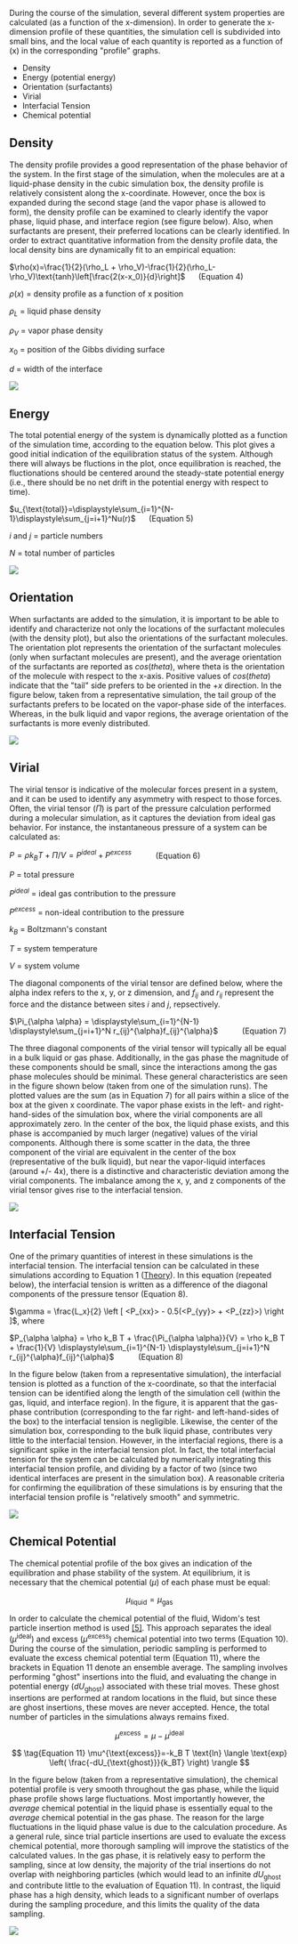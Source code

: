 
During the course of the simulation, several different system properties are calculated (as a function of the x-dimension).  In order to generate the x-dimension profile of these quantities, the simulation cell is subdivided into small bins, and the local value of each quantity is reported as a function of (x) in the corresponding "profile" graphs.

* Density
* Energy (potential energy)
* Orientation (surfactants)
* Virial
* Interfacial Tension
* Chemical potential
  
## Density 

The density profile provides a good representation of the phase behavior of the system.  In the first stage of the simulation, when the molecules are at a liquid-phase density in the cubic simulation box, the density profile is relatively consistent along the x-coordinate.  However, once the box is expanded during the second stage (and the vapor phase is allowed to form), the density profile can be examined to clearly identify the vapor phase, liquid phase, and interface region (see figure below).  Also, when surfactants are present, their preferred locations can be clearly identified.  In order to extract quantitative information from the density profile data, the local density bins are dynamically fit to an empirical equation:


$\rho(x)=\frac{1}{2}(\rho_L + \rho_V)-\frac{1}{2}(\rho_L-\rho_V)\text{tanh}\left[\frac{2(x-x_0)}{d}\right]$ &nbsp;&nbsp;&nbsp;&nbsp; (Equation 4)


$\rho(x)$ = density profile as a function of x position

$\rho_L$ = liquid phase density

$\rho_V$ = vapor phase density

$x_0$ = position of the Gibbs dividing surface

$d$ = width of the interface




![](./VL_interface.gif)





## Energy 
The total potential energy of the system is dynamically plotted as a function of the simulation time, according to the equation below.  This plot gives a good initial indication of the equilibration status of the system.  Although there will always be fluctions in the plot, once equilibration is reached, the fluctionations should be centered around the steady-state potential energy (i.e., there should be no net drift in the potential energy with respect to time). 

$u_{\text{total}}=\displaystyle\sum_{i=1}^{N-1}\displaystyle\sum_{j=i+1}^Nu(r)$ &nbsp;&nbsp;&nbsp;&nbsp; (Equation 5)

$i$ and $j$ = particle numbers

$N$ = total number of particles



![](./PE_interface.gif)





## Orientation 
When surfactants are added to the simulation, it is important to be able to identify and characterize not only the locations of the surfactant molecules (with the density plot), but also the orientations of the surfactant molecules.  The orientation plot represents the orientation of the surfactant molecules (only when surfactant molecules are present), and the average orientation of the surfactants are reported as $cos(theta)$, where theta is the orientation of the molecule with respect to the x-axis.  Positive values of $cos(theta)$ indicate that the "tail" side prefers to be oriented in the +$x$ direction.  In the figure below, taken from a representative simulation, the tail group of the surfactants prefers to be located on the vapor-phase side of the interfaces.  Whereas, in the bulk liquid and vapor regions, the average orientation of the surfactants is more evenly distributed.




![](<./Orientation.gif>)





## Virial 
The virial tensor is indicative of the molecular forces present in a system, and it can be used to identify any asymmetry with respect to those forces.  Often, the virial tensor ($\Pi$) is part of the pressure calculation performed during a molecular simulation, as it captures the deviation from ideal gas behavior.  For instance, the instantaneous pressure of a system can be calculated as:




$\displaystyle  P=\rho k_B T + \Pi/V = P^{ideal}+P^{excess}$ &nbsp; &nbsp; &nbsp; &nbsp; &nbsp; (Equation 6)




$P$ = total pressure

$P^{ideal}$ = ideal gas contribution to the pressure

$P^{excess}$ = non-ideal contribution to the pressure

$k_B$ = Boltzmann's constant

$T$ = system temperature

$V$ = system volume



The diagonal components of the virial tensor are defined below, where the alpha index refers to the x, y, or z dimension, and $f_{ij}$ and $r_{ij}$ represent the force and the distance between sites $i$ and $j$, repsectively.  

$\Pi_{\alpha \alpha} = \displaystyle\sum_{i=1}^{N-1} \displaystyle\sum_{j=i+1}^N r_{ij}^{\alpha}f_{ij}^{\alpha}$ &nbsp; &nbsp; &nbsp; &nbsp; &nbsp; (Equation 7)

The three diagonal components of the virial tensor will typically all be equal in a bulk liquid or gas phase.  Additionally, in the gas phase the magnitude of these components should be small, since the interactions among the gas phase molecules should be minimal.  These general characteristics are seen in the figure shown below (taken from one of the simulation runs).  The plotted values are the sum (as in Equation 7) for all pairs within a slice of the box at the given x coordinate.  The vapor phase exists in the left- and right-hand-sides of the simulation box, where the virial components are all approximately zero.  In the center of the box, the liquid phase exists, and this phase is accompanied by much larger (negative) values of the virial components.  Although there is some scatter in the data, the three component of the virial are equivalent in the center of the box (representative of the bulk liquid), but near the vapor-liquid interfaces (around +/- 4x), there is a distinctive and characteristic deviation among the virial components.  The imbalance among the x, y, and z components of the virial tensor gives rise to the interfacial tension. 




![](./Virial.gif)





## Interfacial Tension 
One of the primary quantities of interest in these simulations is the interfacial tension.  The interfacial tension can be calculated in these simulations according to Equation 1 ([Theory](Theory)).  In this equation (repeated below), the interfacial tension is written as a difference of the diagonal components of the pressure tensor (Equation 8).

$\gamma = \frac{L_x}{2} \left [ <P_{xx}> - 0.5(<P_{yy}> + <P_{zz}>) \right ]$, where

$P_{\alpha \alpha} = \rho k_B T + \frac{\Pi_{\alpha \alpha}}{V} = \rho k_B T + \frac{1}{V} \displaystyle\sum_{i=1}^{N-1} \displaystyle\sum_{j=i+1}^N r_{ij}^{\alpha}f_{ij}^{\alpha}$ &nbsp; &nbsp; &nbsp; &nbsp; &nbsp; (Equation 8)

In the figure below (taken from a representative simulation), the interfacial tension is plotted as a function of the x-coordinate, so that the interfacial tension can be identified along the length of the simulation cell (within the gas, liquid, and interface region).  In the figure, it is apparent that the gas-phase contribution (corresponding to the far right- and left-hand-sides of the box) to the interfacial tension is negligible.  Likewise, the center of the simulation box, corresponding to the bulk liquid phase, contributes very little to the interfacial tension.  However, in the interfacial regions, there is a significant spike in the interfacial tension plot.  In fact, the total interfacial tension for the system can be calculated by numerically integrating this interfacial tension profile, and dividing by a factor of two (since two identical interfaces are present in the simulation box).  A reasonable criteria for confirming the equilibration of these simulations is by ensuring that the interfacial tension profile is "relatively smooth" and symmetric.




![](./ST_profile.gif)





## Chemical Potential 
The chemical potential profile of the box gives an indication of the equilibration and phase stability of the system.  At equilibrium, it is necessary that the chemical potential ($\mu$) of each phase must be equal:




$$
\tag{Equation 9} \mu_{\text{liquid}} = \displaystyle \mu_{\text{gas}}
$$




In order to calculate the chemical potential of the fluid, Widom's test particle insertion method is used 
[[5]](Interfacial_tension/References#ref_widom). <!-- TODO --> 
This approach separates the ideal ($\mu^{\text{ideal}}$) and excess ($\mu^{\text{excess}}$) chemical potential into two terms (Equation 10).  During the course of the simulation, periodic sampling is performed to evaluate the excess chemical potential term (Equation 11), where the brackets in Equation 11 denote an ensemble average.  The sampling involves performing "ghost" insertions into the fluid, and evaluating the change in potential energy ($dU_{\text{ghost}}$) associated with these trial moves.  These ghost insertions are performed at random locations in the fluid, but since these are ghost insertions, these moves are never accepted.  Hence, the total number of particles in the simulations always remains fixed.  

$$
\tag{Equation 10} \mu^{\text{excess}}= \displaystyle \mu - \mu^{\text{ideal}} 
$$ 




$$
\tag{Equation 11} \mu^{\text{excess}}=-k_B T \text{ln} \langle \text{exp} \left( \frac{-dU_{\text{ghost}}}{k_BT} \right) \rangle 
$$




In the figure below (taken from a representative simulation), the chemical potential profile is very smooth throughout the gas phase, while the liquid phase profile shows large fluctuations.  Most importantly however, the *average* chemical potential in the liquid phase is essentially equal to the *average* chemical potential in the gas phase.  The reason for the large fluctuations in the liquid phase value is due to the calculation procedure.  As a general rule, since trial particle insertions are used to evaluate the excess chemical potential, more thorough sampling will improve the statistics of the calculated values.  In the gas phase, it is relatively easy to perform the sampling, since at low density, the majority of the trial insertions do not overlap with neighboring particles (which would lead to an infinite $dU_{\text{ghost}}$ and contribute little to the evaluation of Equation 11).  In contrast, the liquid phase has a high density, which leads to a significant number of overlaps during the sampling procedure, and this limits the quality of the data sampling.




![](./Chemical_potential.gif)



